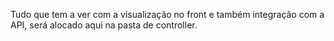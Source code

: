 Tudo que tem a ver com a visualização no front e também integração com a API, será alocado aqui na pasta de controller.
